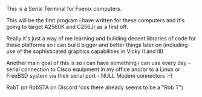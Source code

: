 This is a Serial Terminal for Foenix computers. 

This will be the first program i have written for these computers and it's going to target
A2560K and C256Jr as a first off.

Really it's just a way of me learning and building decent libraries of code for these platforms so i can 
build bigger and better things later on (including use of the sophisticated graphics capabilities 
in Vicky II and III)

Another main goal of this is so i can have something i can use every day - serial connection to Cisco equipment in my
office and/or to a Linux or FreeBSD system via their serial port - NULL Modem connectors :-)


RobT  (or RobSTA on Discord 'cos there already seems to be a "Rob T")
